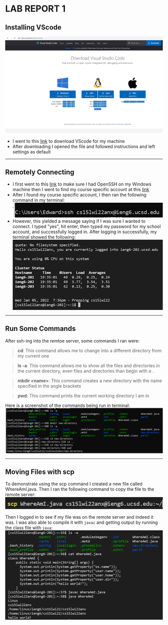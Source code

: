 # LAB REPORT 1

## Installing VScode

![Image](./images/vscodescreenshot.png)

- I went to this [link](https://code.visualstudio.com/download) to download VScode for my machine
- After downloading I opened the file and followed instructions and left settings as default

---

## Remotely Connecting
- I first went to this [link](https://docs.microsoft.com/en-us/windows-server/administration/openssh/openssh_install_firstuse) to make sure I had OpenSSH on my Windows machine then I went to find my course specific account at this [link](https://sdacs.ucsd.edu/~icc/index.php)
- After I found my course specific account, I then ran the following command in my terminal:
![Image](./images/remotecnnect.png)
- However, this yielded a message saying if I was sure I wanted to connect. I typed "yes", hit enter, then typed my password for my school account, and successfully logged in. After logging in successfully, my terminal showed the following:
![Image](./images/sshsuccess.png)

---

## Run Some Commands


After ssh-ing into the remtoe server, some commands I ran were:

> **cd**: This command allows me to change into a different directory from my current one

> **ls -a**: This command allows me to show all the files and directories in the current directory, even files and directories than begin with a .

> **mkdir &lt;name&gt;**: This command creates a new directory with the name specified in the angle brackets

> **pwd**: This command prints the current working directory I am in

Here is a screenshot of the commands being run in terminal:
![Image](./images/runningcmmnds.png)

---

## Moving Files with scp
To demonstrate using the scp command I created a new file called WhereAmI.java. Then I ran the following command to copy the file to the remote server: 
![Image](./images/scp-command.png)

Then I logged in to see if my file was on the remote server and indeed it was. I was also able to compile it with `javac` and getting output by running the class file with `java`:
![Image](./images/scp-success.png)